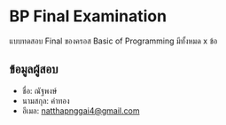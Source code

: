 # BP Final Examination

แบบทดสอบ Final ของครอส Basic of Programming มีทั้งหมด x ข้อ

## ข้อมูลผู้สอบ

- ชื่อ: ณัฐพงษ์
- นามสกุล: คำทอง
- อีเมล: natthapnggai4@gmail.com
